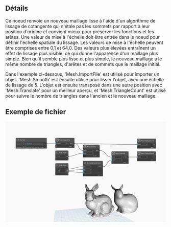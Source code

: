 ## Détails
Ce noeud renvoie un nouveau maillage lisse à l'aide d'un algorithme de lissage de cotangente qui n'étale pas les sommets par rapport à leur position d'origine et convient mieux pour préserver les fonctions et les arêtes. Une valeur de mise à l'échelle doit être entrée dans le noeud pour définir l'échelle spatiale du lissage. Les valeurs de mise à l'échelle peuvent être comprises entre 0,1 et 64,0. Des valeurs plus élevées entraînent un effet de lissage plus visible, ce qui donne l'apparence d'un maillage plus simple. Bien qu'il semble plus lisse et plus simple, le nouveau maillage a le même nombre de triangles, d'arêtes et de sommets que le maillage initial.

Dans l'exemple ci-dessous, 'Mesh.ImportFile' est utilisé pour importer un objet. 'Mesh.Smooth' est ensuite utilisé pour lisser l'objet, avec une échelle de lissage de 5. L'objet est ensuite transposé dans une autre position avec 'Mesh.Translate' pour un meilleur aperçu, et 'Mesh.TriangleCount' est utilisé pour suivre le nombre de triangles dans l'ancien et le nouveau maillage.

## Exemple de fichier

![Example](./Autodesk.DesignScript.Geometry.Mesh.Smooth_img.jpg)
